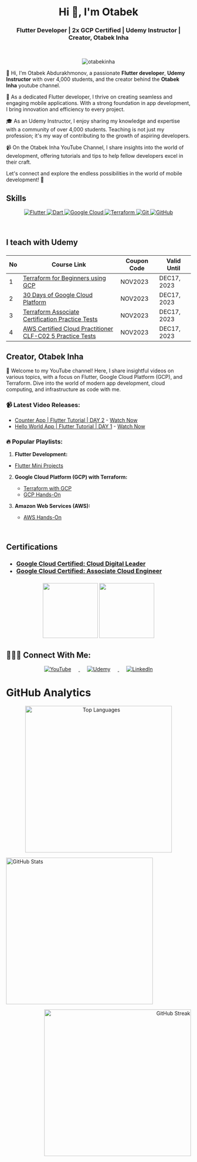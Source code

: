 <h1 align="center">Hi 👋, I'm Otabek</h1>
<h3 align="center">Flutter Developer | 2x GCP Certified | Udemy Instructor | Creator, Otabek Inha</h3>

<br>

<p align="center"> <img src="https://komarev.com/ghpvc/?username=otabekinha&label=Profile%20views&color=0e75b6&style=for-the-badge&color=CD5C5C&label=PROFILE+VIEWS" alt="otabekinha" /> </p>

<p>
  👋 Hi, I'm Otabek Abdurakhmonov, a passionate <b>Flutter developer</b>, <b>Udemy Instructor</b> with over 4,000 students, and the creator behind the <b>Otabek Inha</b> youtube channel.

🚀 As a dedicated Flutter developer, I thrive on creating seamless and engaging mobile applications. With a strong foundation in app development, I bring innovation and efficiency to every project.

🎓 As an Udemy Instructor, I enjoy sharing my knowledge and expertise with a community of over 4,000 students. Teaching is not just my profession; it's my way of contributing to the growth of aspiring developers.

📹 On the Otabek Inha YouTube Channel, I share insights into the world of development, offering tutorials and tips to help fellow developers excel in their craft.

Let's connect and explore the endless possibilities in the world of mobile development! 🚀
</p>

## **Skills**

<p align="center">
  
  <a href="https://www.terraform.com/" target="_blank" rel="noreferrer">
    <img src="https://img.icons8.com/color/64/000000/flutter.png" alt="Flutter"/>
  </a>
  
  <a href="https://www.terraform.com/" target="_blank" rel="noreferrer">
    <img src="https://img.icons8.com/color/64/000000/dart.png" alt="Dart"/>
  </a>

  <a href="https://cloud.google.com" target="_blank" rel="noreferrer">
    <img src="https://img.icons8.com/color/64/000000/google-cloud.png" alt="Google Cloud"/>
  </a>
  
  <a href="https://www.terraform.com/" target="_blank" rel="noreferrer">
    <img src="https://img.icons8.com/color/64/000000/terraform.png" alt="Terraform"/>
  </a>

  <a href="https://git-scm.com/" target="_blank" rel="noreferrer">
    <img src="https://img.icons8.com/color/64/000000/git.png" alt="Git"/>
  </a>
 
  <a href="https://kubernetes.io" target="_blank" rel="noreferrer">
    <img src="https://img.icons8.com/color/64/000000/github.png" alt="GitHub"/>
  </a>

</p>





<br>

## **I teach with Udemy**
<h3 align="left">

| No  | Course Link | Coupon Code | Valid Until |
| --- | ----------- | ----------- | ----------- |
| 1 | [Terraform for Beginners using GCP](https://www.udemy.com/course/terraform-for-beginners-using-google-cloud-platform-gcp/?couponCode=2C043499442C3A8BC7FA) | NOV2023 | DEC17, 2023 |
| 2 | [30 Days of Google Cloud Platform](https://www.udemy.com/course/30-days-of-google-cloud-the-complete-gcp-beginners-bootcamp/?couponCode=4CC92115EF5DB20471EB) | NOV2023 | DEC17, 2023 |
| 3 | [Terraform Associate Certification Practice Tests](https://www.udemy.com/course/terraform-associate-certification-practice-test-exam-2023-x/?couponCode=FFCF87B1A69B610CBF96) | NOV2023 | DEC17, 2023 |
| 4 | [AWS Certified Cloud Practitioner CLF-C02 5 Practice Tests](https://www.udemy.com/course/aws-certified-cloud-practitioner-clf-c02-5-practice-tests/?couponCode=DB9940EA90722B0448E0) | NOV2023 | DEC17, 2023 |


## **Creator, Otabek Inha**

🚀 Welcome to my YouTube channel! Here, I share insightful videos on various topics, with a focus on Flutter, Google Cloud Platform (GCP), and Terraform. Dive into the world of modern app development, cloud computing, and infrastructure as code with me.

### 📹 Latest Video Releases:

- [Counter App | Flutter Tutorial | DAY 2](https://youtu.be/-uphCG2cL1E) - [Watch Now](https://youtu.be/-uphCG2cL1E)
- [Hello World App | Flutter Tutorial | DAY 1](https://youtu.be/d39mJ4p5K5k) - [Watch Now](https://youtu.be/d39mJ4p5K5k)

### 🔥 Popular Playlists:

1. **Flutter Development:**
  - [Flutter Mini Projects](https://www.youtube.com/playlist?list=PLL220wRvDvTndDyF5258yskRYLgEPMhlT) 

2. **Google Cloud Platform (GCP) with Terraform:**
   - [Terraform with GCP](https://www.youtube.com/playlist?list=PLL220wRvDvTm_MyPtW0W3kc1_Htb3cJev)
   - [GCP Hands-On](https://www.youtube.com/playlist?list=PLL220wRvDvTmYNwyZu541b_BfbCQUYAzT)

3. **Amazon Web Services (AWS):**
   - [AWS Hands-On](https://www.youtube.com/playlist?list=PLL220wRvDvTl7NdX5aZzeHTZXr_cQ5KnE)

<br>

## **Certifications**
<h3 align="left">

- [Google Cloud Certified: Cloud Digital Leader](https://www.credential.net/18082f1e-719f-4795-b690-c5311f94b174?key=8b88183d3772e1cc21a997c28df7f368d05600d45a125d096e5fd83595ea142f)
- [Google Cloud Certified: Associate Cloud Engineer](https://www.credential.net/f0641378-678b-4ed7-8844-ae243ee8ed4c)

<h3 align="center">
<img src="https://miro.medium.com/v2/1*T59fnCvp71WqNeuytWGorA.png" width="150" height="150">
<img src="https://arki1.com/wp-content/uploads/2022/02/certificate-cloud-digital-leader-google-cloud.png" width="150" height="150">

<br>

## 🧑🏻‍💻 Connect With Me:

<p align="center">
  <a href="https://www.youtube.com/@otabekinha/videos" target="_blank">
    <img src="https://img.icons8.com/color/96/000000/youtube-play.png" alt="YouTube" style="margin: 0 20px;" />
  </a>
  
  <a href="https://www.udemy.com/courses/search/?src=ukw&q=otabek" target="_blank">
    <img src="https://img.icons8.com/color/96/000000/udemy.png" alt="Udemy" style="margin: 0 20px;" />
  </a>
  
  <a href="https://www.linkedin.com/in/otabekinha/" target="_blank">
    <img src="https://img.icons8.com/color/96/000000/linkedin.png" alt="LinkedIn" style="margin: 0 20px;" />
  </a>
</p>



<h1 align="left">GitHub Analytics</h1>

<p align="center">
  <img src="https://github-readme-stats.vercel.app/api/top-langs?username=otabekinha&show_icons=true&locale=en&layout=compact&theme=dark" alt="Top Languages" width="400" />
</p>

<p align="left">
  <img src="https://github-readme-stats.vercel.app/api?username=otabekinha&show_icons=true&locale=en&theme=dark" alt="GitHub Stats" width="400" />
</p>

<p align="right">
  <img src="https://github-readme-streak-stats.herokuapp.com/?user=otabekinha&theme=dark" alt="GitHub Streak" width="400" />
</p>



